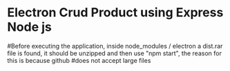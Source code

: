 # Electron Crud Product using Express Node js
#Before executing the application, inside node_modules / electron a dist.rar file is found, it should be unzipped and then use "npm start", the reason for this is because github #does not accept large files


